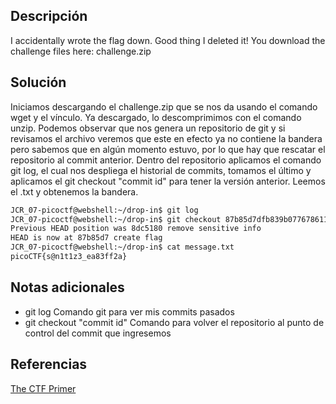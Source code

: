 
## Descripción

I accidentally wrote the flag down. Good thing I deleted it! You download the challenge files here: challenge.zip

## Solución

Iniciamos descargando el challenge.zip que se nos da usando el comando wget y el vínculo.
Ya descargado, lo descomprimimos con el comando unzip.
Podemos observar que nos genera un repositorio de git y si revisamos el archivo veremos que este en efecto ya no contiene la bandera pero sabemos que en algún momento estuvo, por lo que hay que rescatar el repositorio al commit anterior.
Dentro del repositorio aplicamos el comando git log, el cual nos despliega el historial de commits, tomamos el último y aplicamos el git checkout "commit id" para tener la versión anterior.
Leemos el .txt y obtenemos la bandera.
``` bash
JCR_07-picoctf@webshell:~/drop-in$ git log
JCR_07-picoctf@webshell:~/drop-in$ git checkout 87b85d7dfb839b077678611280fa023d76e017b8
Previous HEAD position was 8dc5180 remove sensitive info
HEAD is now at 87b85d7 create flag
JCR_07-picoctf@webshell:~/drop-in$ cat message.txt 
picoCTF{s@n1t1z3_ea83ff2a}
```

## Notas adicionales

- git log Comando git para ver mis commits pasados
- git checkout "commit id" Comando para volver el repositorio al punto de control del commit que ingresemos

## Referencias

[The CTF Primer](https://primer.picoctf.org/#_git_version_control)